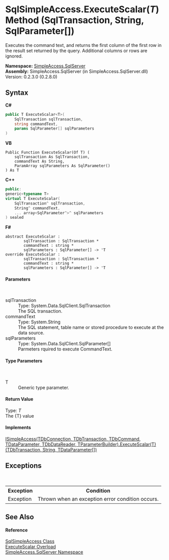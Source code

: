 # SqlSimpleAccess.ExecuteScalar(*T*) Method (SqlTransaction, String, SqlParameter[])
 

Executes the command text, and returns the first column of the first row in the result set returned by the query. Additional columns or rows are ignored.

**Namespace:**&nbsp;<a href="N_SimpleAccess_SqlServer">SimpleAccess.SqlServer</a><br />**Assembly:**&nbsp;SimpleAccess.SqlServer (in SimpleAccess.SqlServer.dll) Version: 0.2.3.0 (0.2.8.0)

## Syntax

**C#**<br />
``` C#
public T ExecuteScalar<T>(
	SqlTransaction sqlTransaction,
	string commandText,
	params SqlParameter[] sqlParameters
)

```

**VB**<br />
``` VB
Public Function ExecuteScalar(Of T) ( 
	sqlTransaction As SqlTransaction,
	commandText As String,
	ParamArray sqlParameters As SqlParameter()
) As T
```

**C++**<br />
``` C++
public:
generic<typename T>
virtual T ExecuteScalar(
	SqlTransaction^ sqlTransaction, 
	String^ commandText, 
	... array<SqlParameter^>^ sqlParameters
) sealed
```

**F#**<br />
``` F#
abstract ExecuteScalar : 
        sqlTransaction : SqlTransaction * 
        commandText : string * 
        sqlParameters : SqlParameter[] -> 'T 
override ExecuteScalar : 
        sqlTransaction : SqlTransaction * 
        commandText : string * 
        sqlParameters : SqlParameter[] -> 'T 
```


#### Parameters
&nbsp;<dl><dt>sqlTransaction</dt><dd>Type: System.Data.SqlClient.SqlTransaction<br />The SQL transaction.</dd><dt>commandText</dt><dd>Type: System.String<br />The SQL statement, table name or stored procedure to execute at the data source.</dd><dt>sqlParameters</dt><dd>Type: System.Data.SqlClient.SqlParameter[]<br />Parmeters rquired to execute CommandText.</dd></dl>

#### Type Parameters
&nbsp;<dl><dt>T</dt><dd>Generic type parameter.</dd></dl>

#### Return Value
Type: *T*<br />The {T} value

#### Implements
<a href="M_SimpleAccess_Core_ISimpleAccess_6_ExecuteScalar__1_7">ISimpleAccess(TDbConnection, TDbTransaction, TDbCommand, TDataParameter, TDbDataReader, TParameterBuilder).ExecuteScalar(T)(TDbTransaction, String, TDataParameter[])</a><br />

## Exceptions
&nbsp;<table><tr><th>Exception</th><th>Condition</th></tr><tr><td>Exception</td><td>Thrown when an exception error condition occurs.</td></tr></table>

## See Also


#### Reference
<a href="T_SimpleAccess_SqlServer_SqlSimpleAccess">SqlSimpleAccess Class</a><br /><a href="Overload_SimpleAccess_SqlServer_SqlSimpleAccess_ExecuteScalar">ExecuteScalar Overload</a><br /><a href="N_SimpleAccess_SqlServer">SimpleAccess.SqlServer Namespace</a><br />